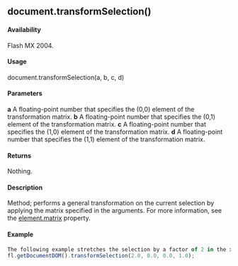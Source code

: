 ## document.transformSelection()

#### Availability

Flash MX 2004.

#### Usage

document.transformSelection(a, b, c, d)

#### Parameters

**a** A floating-point number that specifies the (0,0) element of the transformation matrix. **b** A floating-point number that specifies the (0,1) element of the transformation matrix. **c** A floating-point number that specifies the (1,0) element of the transformation matrix. **d** A floating-point number that specifies the (1,1) element of the transformation matrix.

#### Returns

Nothing.

#### Description

Method; performs a general transformation on the current selection by applying the matrix specified in the arguments. For more information, see the [element.matrix](#!AdobeDocs/developers-animatesdk-docs/test/Element_object/elemen10.md) property.

#### Example

```javascript
The following example stretches the selection by a factor of 2 in the x direction:
fl.getDocumentDOM().transformSelection(2.0, 0.0, 0.0, 1.0);

```